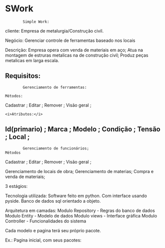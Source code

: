 # SWork
            Simple Work:

cliente:
Empresa de metalurgia/Construção civil.

Negócio:
Gerenciar controle de ferramentas baseado nos locais

Descrição:
Empresa opera com venda de materiais em aço;
Atua na montagem de estruras metalicas na de construção civil;
Produz peças metalicas em larga escala.

Requisitos:
-------------------------------------------------------------------------
            Gerenciamento de ferramentas:
 
    Métodos:
Cadastrar ; Editar ; Remover ; Visão geral ;

    <i>Atributos:</i>
Id(primario) ; Marca ; Modelo ; Condição ; Tensão ; Local ;
-------------------------------------------------------------------------
            Gerenciamento de funcionários;
    Métodos
Cadastrar ; Editar ; Remover ; Visão geral ;

  
Gerenciamento de locais de obra;
Gerenciamento de materias;
Compra e venda de materiais;

3 estágios:


Tecnologia utilizada:
Software feito em python.
Com interface usando pyside.
Banco de dados sql orientado a objeto.

Arquitetura em camadas:
Modulo Repository - Regras do banco de dados
Modulo Entity - Modelo de dados
Modulo views - Interface gráfica
Modulo Controller - Funcionalidades do sistema

Cada modelo e pagina terá seu próprio pacote.

Ex.:
Pagina inicial, com seus pacotes:


